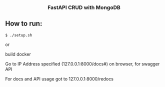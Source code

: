 <h3 align=center> FastAPI CRUD with MongoDB</h3>

## How to run:

	$ ./setup.sh

or

build docker


Go to IP Address specified (127.0.0.1:8000/docs#) on browser,
for swagger API  

For docs and API usage got to 127.0.0.1:8000/redocs

